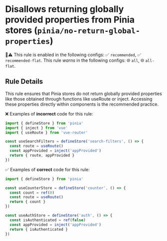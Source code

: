 # Disallows returning globally provided properties from Pinia stores (`pinia/no-return-global-properties`)

💼⚠️ This rule is enabled in the following configs: ✅ `recommended`, ✅ `recommended-flat`. This rule _warns_ in the following configs: 🌐 `all`, 🌐 `all-flat`.

<!-- end auto-generated rule header -->

## Rule Details

This rule ensures that Pinia stores do not return globally provided properties like those obtained through functions like useRoute or inject. Accessing these properties directly within components is the recommended practice.

❌ Examples of **incorrect** code for this rule:

```js
import { defineStore } from 'pinia'
import { inject } from 'vue'
import { useRoute } from 'vue-router'

const useSearchFilters = defineStore('search-filters', () => {
  const route = useRoute()
  const appProvided = inject('appProvided')
  return { route, appProvided }
})
```

✅ Examples of **correct** code for this rule:

```js
import { defineStore } from 'pinia'

const useCounterStore = defineStore('counter', () => {
  const count = ref(0)
  const route = useRoute()
  return { count }
})

const useAuthStore = defineStore('auth', () => {
  const isAuthenticated = ref(false)
  const appProvided = inject('appProvided')
  return { isAuthenticated }
})
```
